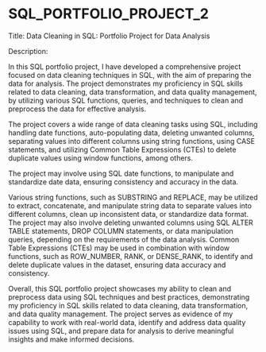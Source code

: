 # SQL_PORTFOLIO_PROJECT_2
Title: Data Cleaning in SQL: Portfolio Project for Data Analysis

Description:

In this SQL portfolio project, I have developed a comprehensive project focused on data cleaning techniques in SQL, with the aim of preparing the data for analysis. The project demonstrates my proficiency in SQL skills related to data cleaning, data transformation, and data quality management, by utilizing various SQL functions, queries, and techniques to clean and preprocess the data for effective analysis.

The project covers a wide range of data cleaning tasks using SQL, including handling date functions, auto-populating data, deleting unwanted columns, separating values into different columns using string functions, using CASE statements, and utilizing Common Table Expressions (CTEs) to delete duplicate values using window functions, among others.

The project may involve using SQL date functions,  to manipulate and standardize date data, ensuring consistency and accuracy in the data.

Various string functions, such as SUBSTRING and REPLACE, may be utilized to extract, concatenate, and manipulate string data to separate values into different columns, clean up inconsistent data, or standardize data format. 
The project may also involve deleting unwanted columns using SQL ALTER TABLE statements, DROP COLUMN statements, or data manipulation queries, depending on the requirements of the data analysis. Common Table Expressions (CTEs) may be used in combination with window functions, such as ROW_NUMBER, RANK, or DENSE_RANK, to identify and delete duplicate values in the dataset, ensuring data accuracy and consistency.

Overall, this SQL portfolio project showcases my ability to clean and preprocess data using SQL techniques and best practices, demonstrating my proficiency in SQL skills related to data cleaning, data transformation, and data quality management. The project serves as evidence of my capability to work with real-world data, identify and address data quality issues using SQL, and prepare data for analysis to derive meaningful insights and make informed decisions.
